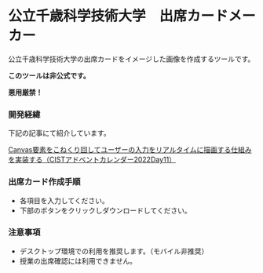 # 公立千歳科学技術大学　出席カードメーカー
公立千歳科学技術大学の出席カードをイメージした画像を作成するツールです。

**このツールは非公式です。**

**悪用厳禁！**

### 開発経緯

下記の記事にて紹介しています。

[Canvas要素をこねくり回してユーザーの入力をリアルタイムに描画する仕組みを実装する（CISTアドベントカレンダー2022Day11）](https://zenn.dev/reo_satooooo/articles/4788fc3c637ef1)

### 出席カード作成手順
- 各項目を入力してください。
- 下部のボタンをクリックしダウンロードしてください。

### 注意事項
- デスクトップ環境での利用を推奨します。（モバイル非推奨）
- 授業の出席確認には利用できません。
